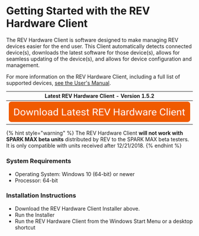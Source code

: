 # Getting Started with the REV Hardware Client

The REV Hardware Client is software designed to make managing REV devices easier for the end user. This Client automatically detects connected device(s), downloads the latest software for those device(s), allows for seamless updating of the device(s), and allows for device configuration and management.

For more information on the REV Hardware Client, including a full list of supported devices, [see the User's Manual](https://docs.revrobotics.com/rev-hardware-client/).

|                                                                                           Latest REV Hardware Client - Version 1.5.2                                                                                           |
| :----------------------------------------------------------------------------------------------------------------------------------------------------------------------------------------------------------------------------: |
| [<img src="../../.gitbook/assets/Download Latest SPARK MAX Client (1).svg" alt="" data-size="original">](https://github.com/REVrobotics/REV-Software-Binaries/releases/download/rhc-1.5.2/REV-Hardware-Client-Setup-1.5.2.exe) |

{% hint style="warning" %}
The REV Hardware Client **will not work with SPARK MAX beta units** distributed by REV to the SPARK MAX beta testers. It is only compatible with units received after 12/21/2018.
{% endhint %}

### System Requirements

* Operating System: Windows 10 (64-bit) or newer
* Processor: 64-bit

### Installation Instructions

* Download the REV Hardware Client Installer above.
* Run the Installer
* Run the REV Hardware Client from the Windows Start Menu or a desktop shortcut
